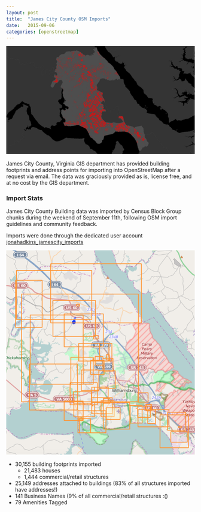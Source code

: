 ```yaml
---
layout: post
title:  "James City County OSM Imports"
date:   2015-09-06
categories: [openstreetmap]
---
```


![](https://raw.githubusercontent.com/jonahadkins/jamescity-OSM-imports/master/jcc.jpg)

James City County, Virginia GIS department has provided building footprints and address points for importing into OpenStreetMap after a request via email. The data was graciously provided as is, license free, and at no cost by the GIS department.  

### Import Stats  

James City County Building data was imported by Census Block Group chunks during the weekend of September 11th, following OSM import guidelines and community feedback.

Imports were done through the dedicated user account [jonahadkins_jamescity_imports](https://www.openstreetmap.org/user/jonahadkins_jamescity_imports/history#map=11/37.3213/-76.7484&layers=D)  

![](https://raw.githubusercontent.com/jonahadkins/jamescity-OSM-imports/master/jcc_post_import.png)

* 30,155 building footprints imported  
   * 21,483 houses  
   * 1,444 commercial/retail structures  
* 25,149 addresses attached to buildings (83% of all structures imported have addresses!)  
* 141 Business Names (9% of all commercial/retail structures :()  
* 79 Amenities Tagged  
